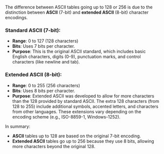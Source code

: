 The difference between ASCII tables going up to 128 or 256 is due to the distinction between **ASCII** (7-bit) and **extended ASCII** (8-bit) character encodings.

### Standard ASCII (7-bit):

- **Range**: 0 to 127 (128 characters)
- **Bits**: Uses 7 bits per character.
- **Purpose**: This is the original ASCII standard, which includes basic English characters, digits (0-9), punctuation marks, and control characters (like newline and tab).

### Extended ASCII (8-bit):

- **Range**: 0 to 255 (256 characters)
- **Bits**: Uses 8 bits per character.
- **Purpose**: Extended ASCII was developed to allow for more characters than the 128 provided by standard ASCII. The extra 128 characters (from 128 to 255) include additional symbols, accented letters, and characters from other languages. These extensions vary depending on the encoding scheme (e.g., ISO-8859-1, Windows-1252).

In summary:

- **ASCII** tables up to 128 are based on the original 7-bit encoding.
- **Extended ASCII** tables go up to 256 because they use 8 bits, allowing more characters beyond the original 128.
